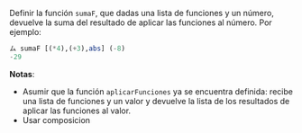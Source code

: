 Definir la función `sumaF`, que dadas una lista de funciones y un número, devuelve la
suma del resultado de aplicar las funciones al número. Por ejemplo:

```haskell
ム sumaF [(*4),(+3),abs] (-8)
-29
```

**Notas**:

* Asumir que la función `aplicarFunciones` ya se encuentra definida: recibe una lista de funciones y un valor y devuelve la lista de los resultados de aplicar las funciones al valor.
* Usar composicion